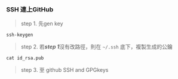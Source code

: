 ### SSH 連上GitHub 
> step 1. 先gen key

    ssh-keygen

> step 2.  若***step 1***沒有改路徑，則在 `~/.ssh` 底下，複製生成的公鑰  

    cat id_rsa.pub
    
> step 3. 至 github SSH and GPGkeys 

